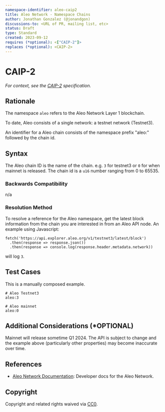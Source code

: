 ```yaml
---
namespace-identifier: aleo-caip2
title: Aleo Network - Namespace Chains
author: Jonathan Gonzalez (@jonandgon)
discussions-to: <URL of PR, mailing list, etc>
status: Draft
type: Standard
created: 2023-09-12
requires (*optional): <["CAIP-2"]>
replaces (*optional): <CAIP-2>
---
```


<!--You can leave these HTML comments in your merged CAIP and delete the 
 visible duplicate text guides, they will not appear and may be helpful to 
 refer to if you edit it again. This is the suggested template for new CAIPs.
 Note that an CAIP number will be assigned by an editor. When opening a pull
 request to submit your EIP, please use an abbreviated title in the 
 filename, `caipX.md`, all lowercase, no `-` between the CAIP and its 
 number.-->

# CAIP-2

*For context, see the [CAIP-2][] specification.*

## Rationale

The namespace `aleo` refers to the Aleo Network Layer 1 blockchain.

To date, Aleo consists of a single network: a testnet network (Testnet3).

An identifier for a Aleo chain consists of the namespace prefix "aleo:"
followed by the chain id.

## Syntax

The Aleo chain ID is the name of the chain. e.g. `3` for testnet3 or `0` for when mainnet is released. The chain id is a `u16` number ranging from 0 to 65535.

### Backwards Compatibility

n/a

### Resolution Method

To resolve a reference for the Aleo namespace, get the latest block information from the chain you are interested in from an Aleo API node. An example using Javascript:

```env
fetch('https://api.explorer.aleo.org/v1/testnet3/latest/block')
  .then(response => response.json())
  .then(response => console.log(response.header.metadata.network))
```

will log `3`.

## Test Cases

This is a manually composed example.

```env
# Aleo Testnet3
aleo:3

# Aleo mainnet
aleo:0
```

## Additional Considerations (*OPTIONAL)

Mainnet will release sometime Q1 2024. 
The API is subject to change and the example above (particularly other properties) may become inaccurate over time.

## References
<!--Links to external resources that help understanding the CAIP better. This can e.g. be links to existing implementations.-->
- [Aleo Network Documentation][]: Developer docs for the Aleo Network.

[Aleo Network Documentation]: https://developer.aleo.org
[CAIP-2]: https://chainAgnostic.org/CAIPS/caip-2

## Copyright

Copyright and related rights waived via [CC0](https://creativecommons.org/publicdomain/zero/1.0/).
